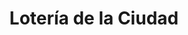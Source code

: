 ---
title: "Lotería de la Ciudad"
url: /ciudad-autonoma-de-buenos-aires/loteria-de-la-ciudad-ramallo-2/
shop: Lotterie
---
